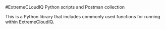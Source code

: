 #ExtremeCLoudIQ Python scripts and Postman collection

This is a Python library that includes commonly used functions for running within ExtremeCloudIQ.

